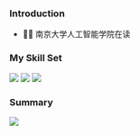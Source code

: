 ### Introduction
- 🧑‍⚕️ 南京大学人工智能学院在读
### My Skill Set
![](https://img.shields.io/badge/Python-3776AB?style=for-the-badge&logo=python&logoColor=white) ![](https://img.shields.io/badge/Markdown-000000?style=for-the-badge&logo=markdown&logoColor=white) ![](https://img.shields.io/badge/HTML-239120?style=for-the-badge&logo=html5&logoColor=white)
### Summary
![
](https://github-readme-stats.vercel.app/api?username=qhfu9527&show_icons=true&theme=dark)
